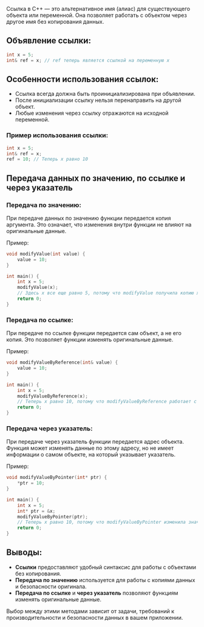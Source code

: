 Ссылка в C++ — это альтернативное имя (алиас) для существующего объекта или переменной. Она позволяет работать с объектом через другое имя без копирования данных.

## Объявление ссылки:

```cpp
int x = 5;
int& ref = x; // ref теперь является ссылкой на переменную x
```

## Особенности использования ссылок:
- Ссылка всегда должна быть проинициализирована при объявлении.
- После инициализации ссылку нельзя перенаправить на другой объект.
- Любые изменения через ссылку отражаются на исходной переменной.

### Пример использования ссылки:

```cpp
int x = 5;
int& ref = x;
ref = 10; // Теперь x равно 10
```

## Передача данных по значению, по ссылке и через указатель

### Передача по значению:

При передаче данных по значению функции передается копия аргумента. Это означает, что изменения внутри функции не влияют на оригинальные данные.

Пример:

```cpp
void modifyValue(int value) {
    value = 10;
}

int main() {
    int x = 5;
    modifyValue(x);
    // Здесь x все еще равно 5, потому что modifyValue получила копию x
    return 0;
}
```

### Передача по ссылке:

При передаче по ссылке функции передается сам объект, а не его копия. Это позволяет функции изменять оригинальные данные.

Пример:

```cpp
void modifyValueByReference(int& value) {
    value = 10;
}

int main() {
    int x = 5;
    modifyValueByReference(x);
    // Теперь x равно 10, потому что modifyValueByReference работает с оригинальным x
    return 0;
}
```

### Передача через указатель:

При передаче через указатель функции передается адрес объекта. Функция может изменять данные по этому адресу, но не имеет информации о самом объекте, на который указывает указатель.

Пример:

```cpp
void modifyValueByPointer(int* ptr) {
    *ptr = 10;
}

int main() {
    int x = 5;
    int* ptr = &x;
    modifyValueByPointer(ptr);
    // Теперь x равно 10, потому что modifyValueByPointer изменила значение через указатель
    return 0;
}
```

## Выводы:

- **Ссылки** предоставляют удобный синтаксис для работы с объектами без копирования.
- **Передача по значению** используется для работы с копиями данных и безопасности оригинала.
- **Передача по ссылке** и **через указатель** позволяют функциям изменять оригинальные данные.

Выбор между этими методами зависит от задачи, требований к производительности и безопасности данных в вашем приложении.

